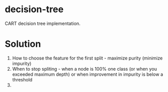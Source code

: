 # decision-tree
CART decision tree implementation.


# Solution
1. How to choose the feature for the first split - maximize purity (minimize impurity)
2. When to stop spliting - when a node is 100% one class (or when you exceeded maximum depth) or when improvement in impurity is below a threshold
3. 
